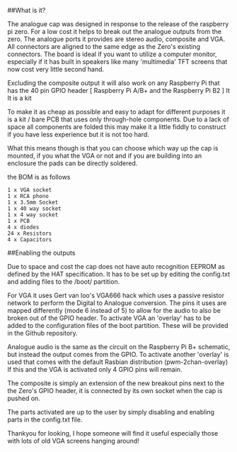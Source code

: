 ##What is it?

The analogue cap was designed in response to the release of the raspberry pi zero. For a low cost it helps to break out the analogue outputs from the zero. The analogue ports it provides are stereo audio, composite and VGA. All connectors are aligned to the same edge as the Zero's existing connectors. The board is ideal if you want to utilize a computer monitor, especially if it has built in speakers like many 'multimedia' TFT screens that now cost very little second hand.

Excluding the composite output it will also work on any Raspberry Pi that has the 40 pin GPIO header [ Raspberry Pi A/B+ and the Raspberry Pi B2 ] It
It is a kit

To make it as cheap as possible and easy to adapt for different purposes it is a kit / bare PCB that uses only through-hole components. Due to a lack of space all components are folded this may make it a little fiddly to construct if you have less experience but it is not too hard.

What this means though is that you can choose which way up the cap is mounted, if you what the VGA or not and if you are building into an enclosure the pads can be directly soldered.

the BOM is as follows

    1 x VGA socket
    1 x RCA phono
    1 x 3.5mm Socket
    1 x 40 way socket
    1 x 4 way socket
    1 x PCB
    4 x diodes
    24 x Resistors
    4 x Capacitors

##Enabling the outputs

Due to space and cost the cap does not have auto recognition EEPROM as defined by the HAT specification. It has to be set up by editing the config.txt and adding files to the /boot/ partition.

For VGA it uses Gert van loo's VGA666 hack which uses a passive resistor network to perform the Digital to Analogue conversion. The pins it uses are mapped differently (mode 6 instead of 5) to allow for the audio to also be broken out of the GPIO header. To activate VGA an 'overlay' has to be added to the configuration files of the boot partition. These will be provided in the Github repository.

Analogue audio is the same as the circuit on the Raspberry Pi B+ schematic, but instead the output comes from the GPIO. To activate another 'overlay' is used that comes with the default Rasbian distribution (pwm-2chan-overlay) If this and the VGA is activated only 4 GPIO pins will remain.

The composite is simply an extension of the new breakout pins next to the the Zero's GPIO header, it is connected by its own socket when the cap is pushed on.

The parts activated are up to the user by simply disabling and enabling parts in the config.txt file.

Thankyou for looking, I hope someone will find it useful especially those with lots of old VGA screens hanging around! 
